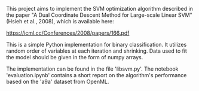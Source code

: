 This project aims to implement the SVM optimization algorithm described in the paper "A Dual Coordinate Descent Method for Large-scale Linear SVM" (Hsieh et al., 2008), which is available here:

https://icml.cc/Conferences/2008/papers/166.pdf

This is a simple Python implementation for binary classification. It utilizes random order of variables at each iteration and shrinking. Data used to fit the model should be given in the form of numpy arrays.

The implementation can be found in the file 'libsvm.py'. The notebook 'evaluation.ipynb' contains a short report on the algorithm's performance based on the 'a9a' dataset from OpenML.
